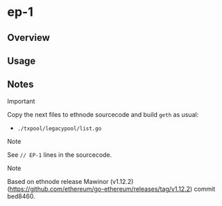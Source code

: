 # ep-1

## Overview

## Usage

## Notes

> [!IMPORTANT]
> Copy the next files to ethnode sourcecode and build ```geth``` as usual:
> - ```./txpool/legacypool/list.go```

> [!NOTE]
> See ```// EP-1``` lines in the sourcecode.

> [!NOTE]
> Based on ethnode release Mawinor (v1.12.2) (https://github.com/ethereum/go-ethereum/releases/tag/v1.12.2) commit bed8460.
